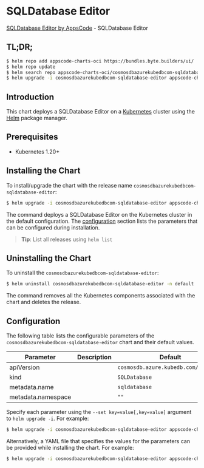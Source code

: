 # SQLDatabase Editor

[SQLDatabase Editor by AppsCode](https://byte.builders) - SQLDatabase Editor

## TL;DR;

```bash
$ helm repo add appscode-charts-oci https://bundles.byte.builders/ui/
$ helm repo update
$ helm search repo appscode-charts-oci/cosmosdbazurekubedbcom-sqldatabase-editor --version=v0.4.20
$ helm upgrade -i cosmosdbazurekubedbcom-sqldatabase-editor appscode-charts-oci/cosmosdbazurekubedbcom-sqldatabase-editor -n default --create-namespace --version=v0.4.20
```

## Introduction

This chart deploys a SQLDatabase Editor on a [Kubernetes](http://kubernetes.io) cluster using the [Helm](https://helm.sh) package manager.

## Prerequisites

- Kubernetes 1.20+

## Installing the Chart

To install/upgrade the chart with the release name `cosmosdbazurekubedbcom-sqldatabase-editor`:

```bash
$ helm upgrade -i cosmosdbazurekubedbcom-sqldatabase-editor appscode-charts-oci/cosmosdbazurekubedbcom-sqldatabase-editor -n default --create-namespace --version=v0.4.20
```

The command deploys a SQLDatabase Editor on the Kubernetes cluster in the default configuration. The [configuration](#configuration) section lists the parameters that can be configured during installation.

> **Tip**: List all releases using `helm list`

## Uninstalling the Chart

To uninstall the `cosmosdbazurekubedbcom-sqldatabase-editor`:

```bash
$ helm uninstall cosmosdbazurekubedbcom-sqldatabase-editor -n default
```

The command removes all the Kubernetes components associated with the chart and deletes the release.

## Configuration

The following table lists the configurable parameters of the `cosmosdbazurekubedbcom-sqldatabase-editor` chart and their default values.

|     Parameter      | Description |                     Default                     |
|--------------------|-------------|-------------------------------------------------|
| apiVersion         |             | <code>cosmosdb.azure.kubedb.com/v1alpha1</code> |
| kind               |             | <code>SQLDatabase</code>                        |
| metadata.name      |             | <code>sqldatabase</code>                        |
| metadata.namespace |             | <code>""</code>                                 |


Specify each parameter using the `--set key=value[,key=value]` argument to `helm upgrade -i`. For example:

```bash
$ helm upgrade -i cosmosdbazurekubedbcom-sqldatabase-editor appscode-charts-oci/cosmosdbazurekubedbcom-sqldatabase-editor -n default --create-namespace --version=v0.4.20 --set apiVersion=cosmosdb.azure.kubedb.com/v1alpha1
```

Alternatively, a YAML file that specifies the values for the parameters can be provided while
installing the chart. For example:

```bash
$ helm upgrade -i cosmosdbazurekubedbcom-sqldatabase-editor appscode-charts-oci/cosmosdbazurekubedbcom-sqldatabase-editor -n default --create-namespace --version=v0.4.20 --values values.yaml
```
